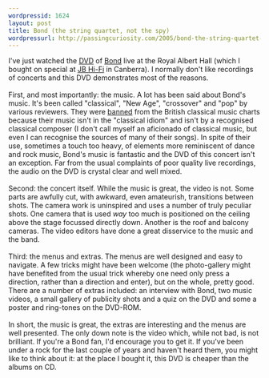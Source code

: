 ```yaml
---
wordpressid: 1624
layout: post
title: Bond (the string quartet, not the spy)
wordpressurl: http://passingcuriosity.com/2005/bond-the-string-quartet-not-the-spy/
---
```

I've just watched the <a href="http://www.bondmusic.net/discdvd.html">DVD</a> of <a href="http://www.bondmusic.net/">Bond</a> live at the Royal Albert Hall (which I bought on special at <a href="http://www.jbhifi.com.au">JB Hi-Fi</a> in Canberra). I normally don't like recordings of concerts and this DVD demonstrates most of the reasons.<br /><br />First, and most importantly: the music. A lot has been said about Bond's music. It's been called "classical", "New Age", "crossover" and "pop" by various reviewers. They were <a href="http://news.bbc.co.uk/1/hi/entertainment/music/1300330.stm">banned</a> from the British classical music charts because their music isn't in the "classical idiom" and isn't by a recognised classical composer (I don't call myself an aficionado of classical music, but even I can recognise the sources of many of their songs). In spite of their use, sometimes a touch too heavy, of elements more reminiscent of dance and rock music, Bond's music is fantastic and the DVD of this concert isn't an exception. Far from the usual complaints of poor quality live recordings, the audio on the DVD is crystal clear and well mixed.<br /><br />Second: the concert itself. While the music is great, the video is not. Some parts are awfully cut, with awkward, even amateurish, transitions between shots. The camera work is uninspired and uses a number of truly peculiar shots. One camera that is used <span style="font-style: italic;">way</span> too much is positioned on the ceiling above the stage focussed directly down. Another is the roof and balcony cameras. The video editors have done a great disservice to the music and the band.<br /><br />Third: the menus and extras. The menus are well designed and easy to navigate. A few tricks might have been welcome (the photo-gallery might have benefited from the usual trick whereby one need only press a direction, rather than a direction and enter), but on the whole, pretty good. There are a number of extras included: an interview with Bond, two music videos, a small gallery of publicity shots and a quiz on the DVD and some a poster and ring-tones on the DVD-ROM. <br /><br />In short, the music is great, the extras are interesting and the menus are well presented. The only down note is the video which, while not bad, is not brilliant. If you're a Bond fan, I'd encourage you to get it. If you've been under a rock for the last couple of years and haven't heard them, you might like to think about it: at the place I bought it, this DVD is cheaper than the albums on CD.
